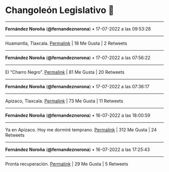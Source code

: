 # Changoleón Legislativo 🙈
*****
**Fernández Noroña** (**@fernandeznorona**) • 17-07-2022 a las 09:53:28
*****
Huamantla, Tlaxcala.
[Permalink](https://twitter.com/fernandeznorona/status/1548727600054505473) | 18 Me Gusta | 2 Retweets
*****
**Fernández Noroña** (**@fernandeznorona**) • 17-07-2022 a las 07:56:22
*****
El “Charro Negro”.
[Permalink](https://twitter.com/fernandeznorona/status/1548698129737961472) | 81 Me Gusta | 20 Retweets
*****
**Fernández Noroña** (**@fernandeznorona**) • 17-07-2022 a las 07:36:17
*****
Apizaco, Tlaxcala.
[Permalink](https://twitter.com/fernandeznorona/status/1548693075198967813) | 73 Me Gusta | 11 Retweets
*****
**Fernández Noroña** (**@fernandeznorona**) • 16-07-2022 a las 18:00:59
*****
Ya en Apizaco. Hoy me dormiré temprano.
[Permalink](https://twitter.com/fernandeznorona/status/1548487901956059137) | 312 Me Gusta | 24 Retweets
*****
**Fernández Noroña** (**@fernandeznorona**) • 16-07-2022 a las 17:25:43
*****
Pronta recuperación.
[Permalink](https://twitter.com/fernandeznorona/status/1548479025156276225) | 29 Me Gusta | 5 Retweets